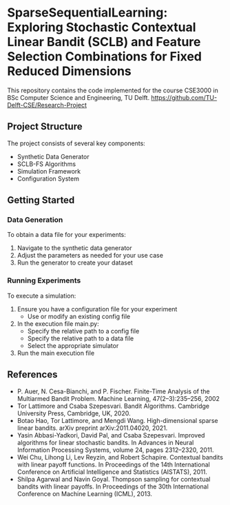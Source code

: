 # SparseSequentialLearning: Exploring Stochastic Contextual Linear Bandit (SCLB) and Feature Selection Combinations for Fixed Reduced Dimensions

This repository contains the code implemented for the course CSE3000 in BSc Computer Science and Engineering, TU Delft.
https://github.com/TU-Delft-CSE/Research-Project
## Project Structure

The project consists of several key components:
- Synthetic Data Generator
- SCLB-FS Algorithms
- Simulation Framework
- Configuration System

## Getting Started

### Data Generation
To obtain a data file for your experiments:
1. Navigate to the synthetic data generator
2. Adjust the parameters as needed for your use case
3. Run the generator to create your dataset

### Running Experiments
To execute a simulation:
1. Ensure you have a configuration file for your experiment
   - Use or modify an existing config file
2. In the execution file main.py:
   - Specify the relative path to a config file
   - Specify the relative path to a data file
   - Select the appropriate simulator
3. Run the main execution file

## References
- P. Auer, N. Cesa-Bianchi, and P. Fischer. Finite-Time Analysis of the Multiarmed Bandit Problem. Machine Learning, 47(2–3):235–256, 2002
- Tor Lattimore and Csaba Szepesvari. Bandit Algorithms. Cambridge University Press, Cambridge, UK, 2020.
- Botao Hao, Tor Lattimore, and Mengdi Wang. High-dimensional sparse linear bandits. arXiv preprint arXiv:2011.04020, 2021.
- Yasin Abbasi-Yadkori, David Pal, and Csaba Szepesvari. Improved algorithms for linear stochastic bandits. In Advances in Neural Information Processing Systems, volume 24, pages 2312–2320, 2011.
- Wei Chu, Lihong Li, Lev Reyzin, and Robert Schapire. Contextual bandits with linear payoff functions. In Proceedings of the 14th International Conference on Artificial Intelligence and Statistics (AISTATS), 2011.
- Shilpa Agarwal and Navin Goyal. Thompson sampling for contextual bandits with linear payoffs. In Proceedings of the 30th International Conference on Machine Learning (ICML), 2013.